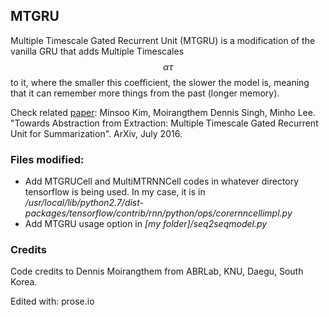 ## MTGRU

Multiple Timescale Gated Recurrent Unit (MTGRU) is a modification of the vanilla GRU that adds Multiple Timescales $$\alpha \tau$$ to it, where the smaller this coefficient, the slower the model is, meaning that it can remember more things from the past (longer memory).

Check related [paper](https://arxiv.org/abs/1607.00718): Minsoo Kim, Moirangthem Dennis Singh, Minho Lee. "Towards Abstraction from Extraction: Multiple Timescale Gated Recurrent Unit for Summarization". ArXiv, July 2016.

### Files modified:
* Add MTGRUCell and MultiMTRNNCell codes in whatever directory tensorflow is being used. In my case, it is in _/usr/local/lib/python2.7/dist-packages/tensorflow/contrib/rnn/python/ops/corernncellimpl.py_
* Add MTGRU usage option in _[my folder]/seq2seqmodel.py_

### Credits
Code credits to Dennis Moirangthem from ABRLab, KNU, Daegu, South Korea.

Edited with: prose.io